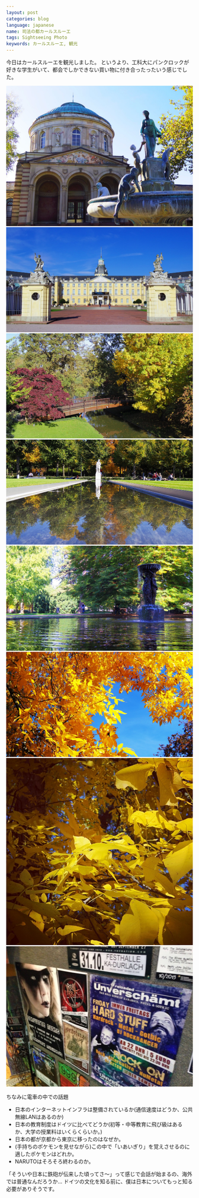 ```yaml
---
layout: post
categories: blog
language: japanese
name: 司法の都カールスルーエ
tags: Sightseeing Photo
keywords: カールスルーエ, 観光
---
```


今日はカールスルーエを観光しました。
というより、工科大にパンクロックが好きな学生がいて、都会でしかできない買い物に付き合ったったいう感じでした。

<img src="/assets/content-image/IMG_1272.JPG" class="image-on-frame image-fade">

<img src="/assets/content-image/IMG_1274.JPG" class="image-on-frame image-fade">

<img src="/assets/content-image/IMG_1233.JPG" class="image-on-frame image-fade">

<img src="/assets/content-image/IMG_1275.JPG" class="image-on-frame image-fade">

<img src="/assets/content-image/IMG_1276.JPG" class="image-on-frame image-fade">

<img src="/assets/content-image/IMG_1277.JPG" class="image-on-frame image-fade">

<img src="/assets/content-image/IMG_1258.JPG" class="image-on-frame-medium image-fade">

<img src="/assets/content-image/IMG_1224.JPG" class="image-on-frame-medium image-fade">

ちなみに電車の中での話題

* 日本のインターネットインフラは整備されているか(通信速度はどうか、公共無線LANはあるのか)
* 日本の教育制度はドイツに比べてどうか(初等・中等教育に飛び級はあるか、大学の授業料はいくらくらいか。)
* 日本の都が京都から東京に移ったのはなぜか。
* (手持ちのポケモンを見せながら)この中で「いあいぎり」を覚えさせるのに適したポケモンはどれか。
* NARUTOはそろそろ終わるのか。

「そういや日本に鉄砲が伝来した頃ってさ〜」って感じで会話が始まるの、海外では普通なんだろうか...
ドイツの文化を知る前に、僕は日本についてもっと知る必要がありそうです。
